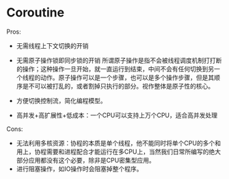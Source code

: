 # Coroutine

Pros:

* 无需线程上下文切换的开销

* 无需原子操作锁即同步锁的开销
  所谓原子操作是指不会被线程调度机制打打断的操作；这种操作一旦开始，就一直运行到结束，中间不会有任何切换到另一个线程的动作。原子操作可以是一个步骤，也可以是多个操作步骤，但是其顺序是不可以被打乱的，或者割掉只执行的部分。视作整体是原子性的核心。
* 方便切换控制流，简化编程模型。
* 高并发+高扩展性+低成本：一个CPU可以支持上万个CPU，适合高并发处理

Cons:

* 无法利用多核资源：协程的本质是单个线程，他不能同时将单个CPU的多个和用上，协程需要和进程配合才能运行在多CPU上，当然我们日常所编写的绝大部分应用都没有这个必要，除非是CPU密集型应用。
* 进行阻塞操作，如IO操作时会阻塞掉整个程序。



